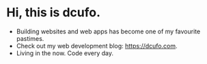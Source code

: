 # Hi, this is dcufo.
- Building websites and web apps has become one of my favourite pastimes. 
- Check out my web development blog: https://dcufo.com.
- Living in the now. Code every day.

<!---
ctfdavis/ctfdavis is a ✨ special ✨ repository because its `README.md` (this file) appears on your GitHub profile.
You can click the Preview link to take a look at your changes.
--->
